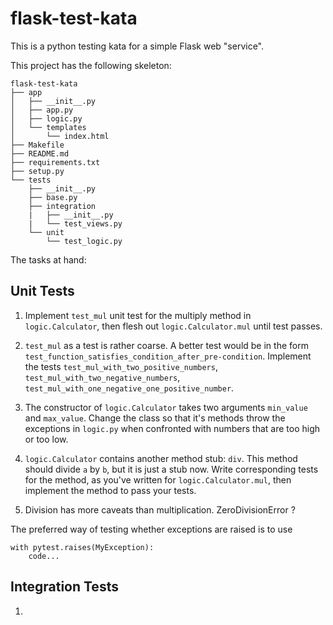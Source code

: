 flask-test-kata
===============

This is a python testing kata for a simple Flask web "service".

This project has the following skeleton:

    flask-test-kata
    ├── app
    │   ├── __init__.py
    │   ├── app.py
    │   ├── logic.py
    │   └── templates
    │       └── index.html
    ├── Makefile
    ├── README.md
    ├── requirements.txt
    ├── setup.py
    └── tests
        ├── __init__.py
        ├── base.py
        ├── integration
        |   ├── __init__.py
        |   └── test_views.py
        └── unit
            └── test_logic.py

The tasks at hand:

Unit Tests
----------

1. Implement `test_mul` unit test for the multiply method in `logic.Calculator`,
   then flesh out `logic.Calculator.mul` until test passes.

2. `test_mul` as a test is rather coarse. A better test would be in the form
   `test_function_satisfies_condition_after_pre-condition`. Implement the tests
   `test_mul_with_two_positive_numbers`, `test_mul_with_two_negative_numbers`,
   `test_mul_with_one_negative_one_positive_number`.

3. The constructor of `logic.Calculator` takes two arguments `min_value` and
   `max_value`. Change the class so that it's methods throw the exceptions
   in `logic.py` when confronted with numbers that are too high or too low.

4. `logic.Calculator` contains another method stub: `div`. This method should
   divide `a` by `b`, but it is just a stub now. Write corresponding tests for
   the method, as you've written for `logic.Calculator.mul`, then implement
   the method to pass your tests.

5. Division has more caveats than multiplication. ZeroDivisionError ?


The preferred way of testing whether exceptions are raised is to use
```
with pytest.raises(MyException):
    code...
```



Integration Tests
-----------------

1. 
